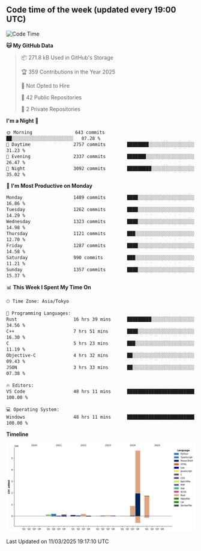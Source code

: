 ## Code time of the week (updated every 19:00 UTC)

<!--START_SECTION:waka-->
![Code Time](http://img.shields.io/badge/Code%20Time-4%2C419%20hrs%2053%20mins-blue)

**🐱 My GitHub Data** 

> 📦 271.8 kB Used in GitHub's Storage 
 > 
> 🏆 359 Contributions in the Year 2025
 > 
> 🚫 Not Opted to Hire
 > 
> 📜 42 Public Repositories 
 > 
> 🔑 2 Private Repositories 
 > 
**I'm a Night 🦉** 

```text
🌞 Morning                643 commits         ██░░░░░░░░░░░░░░░░░░░░░░░   07.28 % 
🌆 Daytime                2757 commits        ████████░░░░░░░░░░░░░░░░░   31.23 % 
🌃 Evening                2337 commits        ███████░░░░░░░░░░░░░░░░░░   26.47 % 
🌙 Night                  3092 commits        █████████░░░░░░░░░░░░░░░░   35.02 % 
```
📅 **I'm Most Productive on Monday** 

```text
Monday                   1489 commits        ████░░░░░░░░░░░░░░░░░░░░░   16.86 % 
Tuesday                  1262 commits        ████░░░░░░░░░░░░░░░░░░░░░   14.29 % 
Wednesday                1323 commits        ████░░░░░░░░░░░░░░░░░░░░░   14.98 % 
Thursday                 1121 commits        ███░░░░░░░░░░░░░░░░░░░░░░   12.70 % 
Friday                   1287 commits        ████░░░░░░░░░░░░░░░░░░░░░   14.58 % 
Saturday                 990 commits         ███░░░░░░░░░░░░░░░░░░░░░░   11.21 % 
Sunday                   1357 commits        ████░░░░░░░░░░░░░░░░░░░░░   15.37 % 
```


📊 **This Week I Spent My Time On** 

```text
🕑︎ Time Zone: Asia/Tokyo

💬 Programming Languages: 
Rust                     16 hrs 39 mins      █████████░░░░░░░░░░░░░░░░   34.56 % 
C++                      7 hrs 51 mins       ████░░░░░░░░░░░░░░░░░░░░░   16.30 % 
C                        5 hrs 23 mins       ███░░░░░░░░░░░░░░░░░░░░░░   11.19 % 
Objective-C              4 hrs 32 mins       ██░░░░░░░░░░░░░░░░░░░░░░░   09.43 % 
JSON                     3 hrs 33 mins       ██░░░░░░░░░░░░░░░░░░░░░░░   07.38 % 

🔥 Editors: 
VS Code                  48 hrs 11 mins      █████████████████████████   100.00 % 

💻 Operating System: 
Windows                  48 hrs 11 mins      █████████████████████████   100.00 % 
```

**Timeline**

![Lines of Code chart](https://raw.githubusercontent.com/SARDONYX-sard/SARDONYX-sard/main/assets/bar_graph.png)


 Last Updated on 11/03/2025 19:17:10 UTC
<!--END_SECTION:waka-->